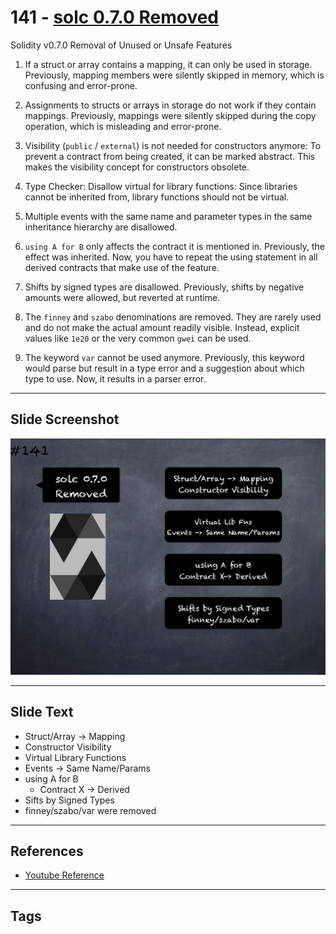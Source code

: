 # 141 - [solc 0.7.0 Removed](solc%200.7.0%20Removed.md)
Solidity v0.7.0 Removal of Unused or Unsafe Features

1. If a struct or array contains a mapping, it can only be used in storage. Previously, mapping members were silently skipped in memory, which is confusing and error-prone.
    
2. Assignments to structs or arrays in storage do not work if they contain mappings. Previously, mappings were silently skipped during the copy operation, which is misleading and error-prone.
    
3. Visibility (`public` / `external`) is not needed for constructors anymore: To prevent a contract from being created, it can be marked abstract. This makes the visibility concept for constructors obsolete.
    
4. Type Checker: Disallow virtual for library functions: Since libraries cannot be inherited from, library functions should not be virtual.
    
5. Multiple events with the same name and parameter types in the same inheritance hierarchy are disallowed.
    
6. `using A for B` only affects the contract it is mentioned in. Previously, the effect was inherited. Now, you have to repeat the using statement in all derived contracts that make use of the feature.
    
7. Shifts by signed types are disallowed. Previously, shifts by negative amounts were allowed, but reverted at runtime.
    
8. The `finney` and `szabo` denominations are removed. They are rarely used and do not make the actual amount readily visible. Instead, explicit values like `1e20` or the very common `gwei` can be used.
    
9. The keyword `var` cannot be used anymore. Previously, this keyword would parse but result in a type error and a suggestion about which type to use. Now, it results in a parser error.

___
## Slide Screenshot
![141.jpg](../../images/3.%20Solidity%20201/141.jpg)
___
## Slide Text
- Struct/Array -> Mapping
- Constructor Visibility
- Virtual Library Functions
- Events -> Same Name/Params
- using A for B
	- Contract X -> Derived
- Sifts by Signed Types
- finney/szabo/var were removed
___
## References
- [Youtube Reference](https://youtu.be/C0zBhTgppLQ?t=1)
___
## Tags